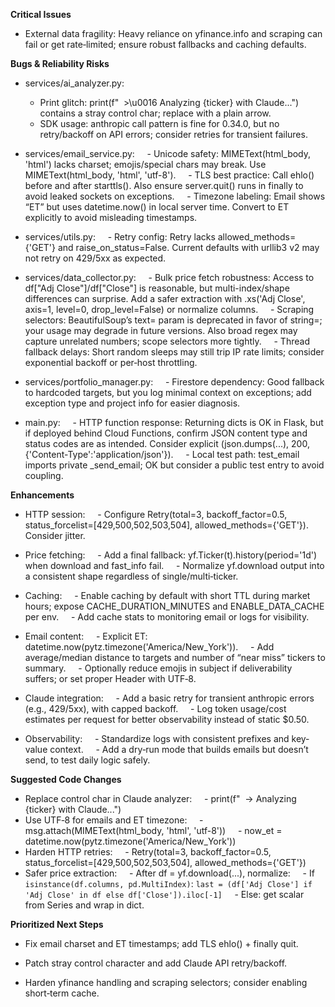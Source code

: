 **Critical Issues**

- External data fragility: Heavy reliance on yfinance.info and scraping can fail or get rate‑limited; ensure robust fallbacks and caching defaults.


**Bugs & Reliability Risks**
- services/ai_analyzer.py:
	- Print glitch: print(f"  >\u0016 Analyzing {ticker} with Claude...") contains a stray control char; replace with a plain arrow.
	- SDK usage: anthropic call pattern is fine for 0.34.0, but no retry/backoff on API errors; consider retries for transient failures.

- services/email_service.py:
    - Unicode safety: MIMEText(html_body, 'html') lacks charset; emojis/special chars may break. Use MIMEText(html_body, 'html', 'utf-8').
    - TLS best practice: Call ehlo() before and after starttls(). Also ensure server.quit() runs in finally to avoid leaked sockets on exceptions.
    - Timezone labeling: Email shows “ET” but uses datetime.now() in local server time. Convert to ET explicitly to avoid misleading timestamps.

- services/utils.py:
    - Retry config: Retry lacks allowed_methods={'GET'} and raise_on_status=False. Current defaults with urllib3 v2 may not retry on 429/5xx as expected.

- services/data_collector.py:
    - Bulk price fetch robustness: Access to df["Adj Close"]/df["Close"] is reasonable, but multi-index/shape differences can surprise. Add a safer extraction with .xs('Adj Close', axis=1, level=0, drop_level=False) or normalize columns.
    - Scraping selectors: BeautifulSoup’s text= param is deprecated in favor of string=; your usage may degrade in future versions. Also broad regex may capture unrelated numbers; scope selectors more tightly.
    - Thread fallback delays: Short random sleeps may still trip IP rate limits; consider exponential backoff or per‑host throttling.

- services/portfolio_manager.py:
    - Firestore dependency: Good fallback to hardcoded targets, but you log minimal context on exceptions; add exception type and project info for easier diagnosis.

- main.py:
    - HTTP function response: Returning dicts is OK in Flask, but if deployed behind Cloud Functions, confirm JSON content type and status codes are as intended. Consider explicit (json.dumps(...), 200, {'Content-Type':'application/json'}).
    - Local test path: test_email imports private _send_email; OK but consider a public test entry to avoid coupling.

  

**Enhancements**


- HTTP session:
    - Configure Retry(total=3, backoff_factor=0.5, status_forcelist=[429,500,502,503,504], allowed_methods={'GET'}). Consider jitter.

- Price fetching:
    - Add a final fallback: yf.Ticker(t).history(period='1d') when download and fast_info fail.
    - Normalize yf.download output into a consistent shape regardless of single/multi‑ticker.

- Caching:
    - Enable caching by default with short TTL during market hours; expose CACHE_DURATION_MINUTES and ENABLE_DATA_CACHE per env.
    - Add cache stats to monitoring email or logs for visibility.

- Email content:
    - Explicit ET: datetime.now(pytz.timezone('America/New_York')).
    - Add average/median distance to targets and number of “near miss” tickers to summary.
    - Optionally reduce emojis in subject if deliverability suffers; or set proper Header with UTF‑8.

- Claude integration:
    - Add a basic retry for transient anthropic errors (e.g., 429/5xx), with capped backoff.
    - Log token usage/cost estimates per request for better observability instead of static $0.50.

- Observability:
    - Standardize logs with consistent prefixes and key-value context.
    - Add a dry‑run mode that builds emails but doesn’t send, to test daily logic safely.



**Suggested Code Changes**
- Replace control char in Claude analyzer:
    - print(f"  -> Analyzing {ticker} with Claude...")
- Use UTF‑8 for emails and ET timezone:
    - msg.attach(MIMEText(html_body, 'html', 'utf-8'))
    - now_et = datetime.now(pytz.timezone('America/New_York'))
- Harden HTTP retries:
    - Retry(total=3, backoff_factor=0.5, status_forcelist=[429,500,502,503,504], allowed_methods={'GET'})
- Safer price extraction:
    - After df = yf.download(...), normalize:
    - If `isinstance(df.columns, pd.MultiIndex)`: `last = (df['Adj Close'] if 'Adj Close' in df else df['Close']).iloc[-1]`
    - Else: get scalar from Series and wrap in dict.

  

**Prioritized Next Steps**

  

- Fix email charset and ET timestamps; add TLS ehlo() + finally quit.

- Patch stray control character and add Claude API retry/backoff.

- Harden yfinance handling and scraping selectors; consider enabling short‑term cache.